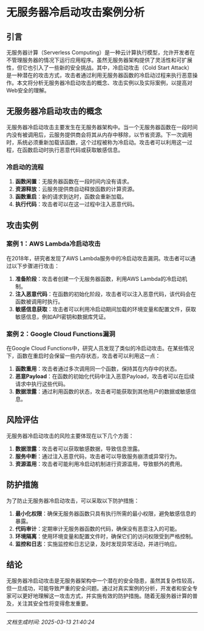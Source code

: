 # 无服务器冷启动攻击案例分析

## 引言

无服务器计算（Serverless Computing）是一种云计算执行模型，允许开发者在不管理服务器的情况下运行应用程序。虽然无服务器架构提供了灵活性和可扩展性，但它也引入了一些新的安全挑战。其中，冷启动攻击（Cold Start Attack）是一种潜在的攻击方式，攻击者通过利用无服务器函数的冷启动过程来执行恶意操作。本文将分析无服务器冷启动攻击的概念、攻击实例以及实际案例，以提高对Web安全的理解。

## 无服务器冷启动攻击的概念

无服务器冷启动攻击主要发生在无服务器架构中。当一个无服务器函数在一段时间内没有被调用后，云服务提供商会将其从内存中移除，以节省资源。下一次调用时，系统必须重新加载该函数，这个过程被称为冷启动。攻击者可以利用这一过程，在函数启动时执行恶意代码或获取敏感信息。

### 冷启动的流程

1. **函数闲置**：无服务器函数在一段时间内没有请求。
2. **资源释放**：云服务提供商自动释放函数的计算资源。
3. **函数重启**：新的请求到达时，函数会重新加载。
4. **执行代码**：攻击者可以在这一过程中注入恶意代码。

## 攻击实例

### 案例 1：AWS Lambda冷启动攻击

在2018年，研究者发现了AWS Lambda服务中的冷启动攻击漏洞。攻击者可以通过以下步骤进行攻击：

1. **准备阶段**：攻击者创建一个无服务器函数，利用AWS Lambda的冷启动机制。
2. **注入恶意代码**：在函数的初始化阶段，攻击者可以注入恶意代码，该代码会在函数被调用时执行。
3. **敏感信息获取**：攻击者可以利用冷启动期间加载的环境变量和配置文件，获取敏感信息，例如API密钥和数据库凭证。

### 案例 2：Google Cloud Functions漏洞

在Google Cloud Functions中，研究人员发现了类似的冷启动攻击。在某些情况下，函数在重启时会保留一些内存状态，攻击者可以利用这一点：

1. **函数重用**：攻击者通过多次调用同一个函数，保持其在内存中的状态。
2. **恶意Payload**：在函数的初始化代码中注入恶意Payload，攻击者可以在后续请求中执行这些代码。
3. **数据泄露**：通过利用函数的状态，攻击者可能获取到其他用户的数据或敏感信息。

## 风险评估

无服务器冷启动攻击的风险主要体现在以下几个方面：

1. **数据泄露**：攻击者可以获取敏感数据，导致信息泄露。
2. **服务中断**：通过注入恶意代码，攻击者可以导致服务崩溃或异常行为。
3. **资源滥用**：攻击者可能利用冷启动机制进行资源滥用，导致额外的费用。

## 防护措施

为了防止无服务器冷启动攻击，可以采取以下防护措施：

1. **最小化权限**：确保无服务器函数只具有执行所需的最小权限，避免敏感信息的暴露。
2. **代码审计**：定期审计无服务器函数的代码，确保没有恶意注入的可能。
3. **环境隔离**：使用环境变量和配置文件时，确保它们的访问权限受到严格控制。
4. **监控和日志**：实施监控和日志记录，及时发现异常活动，并进行响应。

## 结论

无服务器冷启动攻击是无服务器架构中一个潜在的安全隐患，虽然其复杂性较高，但一旦成功，可能导致严重的安全问题。通过对真实案例的分析，开发者和安全专家可以更好地理解这一攻击方式，并实施有效的防护措施。随着无服务器计算的普及，关注其安全性将变得愈发重要。

---

*文档生成时间: 2025-03-13 21:40:24*











